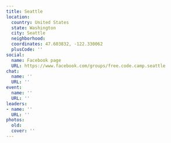 ```yaml
---
title: Seattle
location:
  country: United States
  state: Washington
  city: Seattle
  neighborhood: 
  coordinates: 47.603832, -122.330062
  plusCode: ''
social:
  name: Facebook page
  URL: https://www.facebook.com/groups/free.code.camp.seattle
chat:
  name: ''
  URL: ''
event:
  name: ''
  URL: ''
leaders:
- name: ''
  URL: ''
photos:
  old: 
  cover: ''
---
```

